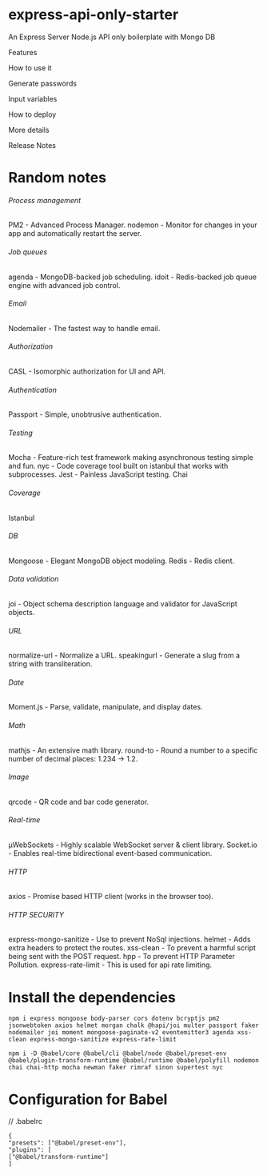 # express-api-only-starter

An Express Server Node.js API only boilerplate with Mongo DB

Features

How to use it

Generate passwords

Input variables

How to deploy

More details

Release Notes

# Random notes

###### Process management

PM2 - Advanced Process Manager.
nodemon - Monitor for changes in your app and automatically restart the server.

###### Job queues

agenda - MongoDB-backed job scheduling.
idoit - Redis-backed job queue engine with advanced job control.

###### Email

Nodemailer - The fastest way to handle email.

###### Authorization

CASL - Isomorphic authorization for UI and API.

###### Authentication

Passport - Simple, unobtrusive authentication.

###### Testing

Mocha - Feature-rich test framework making asynchronous testing simple and fun.
nyc - Code coverage tool built on istanbul that works with subprocesses.
Jest - Painless JavaScript testing.
Chai

###### Coverage

Istanbul

###### DB

Mongoose - Elegant MongoDB object modeling.
Redis - Redis client.

###### Data validation

joi - Object schema description language and validator for JavaScript objects.

###### URL

normalize-url - Normalize a URL.
speakingurl - Generate a slug from a string with transliteration.

###### Date

Moment.js - Parse, validate, manipulate, and display dates.

###### Math

mathjs - An extensive math library.
round-to - Round a number to a specific number of decimal places: 1.234 → 1.2.

###### Image

qrcode - QR code and bar code generator.

###### Real-time

µWebSockets - Highly scalable WebSocket server & client library.
Socket.io - Enables real-time bidirectional event-based communication.

###### HTTP

axios - Promise based HTTP client (works in the browser too).

###### HTTP SECURITY

express-mongo-sanitize - Use to prevent NoSql injections.
helmet - Adds extra headers to protect the routes.
xss-clean - To prevent a harmful script being sent with the POST request.
hpp - To prevent HTTP Parameter Pollution.
express-rate-limit - This is used for api rate limiting.

# Install the dependencies

```
npm i express mongoose body-parser cors dotenv bcryptjs pm2 jsonwebtoken axios helmet morgan chalk @hapi/joi multer passport faker nodemailer joi moment mongoose-paginate-v2 eventemitter3 agenda xss-clean express-mongo-sanitize express-rate-limit
```

```
npm i -D @babel/core @babel/cli @babel/node @babel/preset-env @babel/plugin-transform-runtime @babel/runtime @babel/polyfill nodemon chai chai-http mocha newman faker rimraf sinon supertest nyc
```

# Configuration for Babel

// .babelrc

```
{
"presets": ["@babel/preset-env"],
"plugins": [
["@babel/transform-runtime"]
]
```
